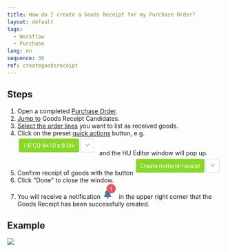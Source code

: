 ```yaml
---
title: How do I create a Goods Receipt for my Purchase Order?
layout: default
tags:
  - Workflow
  - Purchase
lang: en
sequence: 30
ref: creategoodsreceipt
---
```


## Steps

1. Open a completed [Purchase Order](CreatePurchaseOrder).
1. [Jump to](JumptoviaSidebar) Goods Receipt Candidates.
1. [Select the order lines](RecordSelection) you want to list as received goods.
1. Click on the preset [quick actions](StartAction) button, e.g. ![](assets/CreateGoodsReceipt-99aab.png) and the HU Editor window will pop up.
1. Confirm receipt of goods with the button ![](assets/CreateGoodsReceipt-3191c.png)
1. Click "Done" to close the window.
1. You will receive a notification ![](assets/NotificationBell_WebUI.png) in the upper right corner that the Goods Receipt has been successfully created.

## Example

![](assets/CreateGoodsReceipt_walkthrough.gif)
